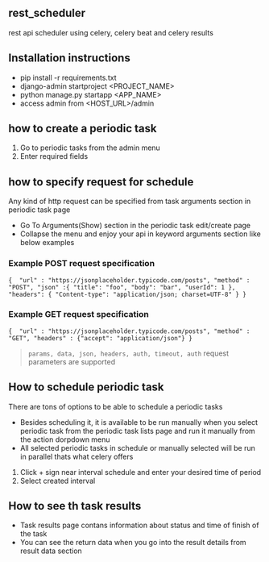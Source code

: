 ## rest_scheduler
rest api scheduler using celery, celery beat and celery results

## Installation instructions

- pip install -r requirements.txt
- django-admin startproject <PROJECT_NAME>
- python manage.py startapp <APP_NAME>
- access admin from <HOST_URL>/admin

## how to create a periodic task

1. Go to periodic tasks from the admin menu
2. Enter required fields

## how to specify request for schedule

Any kind of http request can be specified from task arguments section in periodic task page

- Go To Arguments(Show) section in the periodic task edit/create page
- Collapse the menu and enjoy your api in keyword arguments section like below examples

### Example POST request specification

`{ 
"url" : "https://jsonplaceholder.typicode.com/posts",
"method" : "POST",
"json" :{
    "title": "foo",
    "body": "bar",
    "userId": 1
  },
"headers": {
    "Content-type": "application/json; charset=UTF-8"
  }
}`

### Example GET request specification

`{ 
"url" : "https://jsonplaceholder.typicode.com/posts",
"method" : "GET",
"headers" : {"accept": "application/json"}
}`

> `params, data, json, headers, auth, timeout, auth` request parameters are supported

## How to schedule periodic task

There are tons of options to be able to schedule a periodic tasks

- Besides scheduling it, it is available to be run manually when you select periodic task from the periodic task lists page and run it manually from the action dorpdown menu
- All selected periodic tasks in schedule or manually selected will be run in parallel thats what celery offers

1. Click + sign near interval schedule and enter your desired time of period
2. Select created interval

## How to see th task results

- Task results page contans information about status and time of finish of the task
- You can see the return data when you go into the result details from result data section

